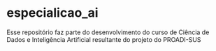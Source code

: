 # especialicao_ai
Esse repositório faz parte do desenvolvimento do curso de Ciência de Dados e Inteligência Artificial resultante do projeto do PROADI-SUS

